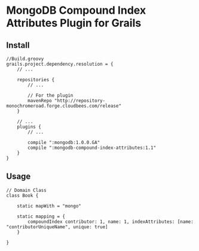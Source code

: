# MongoDB Compound Index Attributes Plugin for Grails #

## Install ##

    //Build.groovy
    grails.project.dependency.resolution = {
        // ...

        repositories {
            // ...

            // For the plugin
            mavenRepo "http://repository-monochromeroad.forge.cloudbees.com/release"
        }

        // ...
        plugins {
            // ...

            compile ":mongodb:1.0.0.GA"
            compile ":mongodb-compound-index-attributes:1.1"
        }
    }

## Usage ##

    // Domain Class
    class Book {

        static mapWith = "mongo"

        static mapping = {
            compoundIndex contributor: 1, name: 1, indexAttributes: [name: "contributorUniqueName", unique: true]
        }

    }



